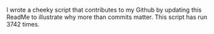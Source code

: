 I wrote a cheeky script that contributes to my Github by updating this ReadMe to illustrate why more than commits matter. This script has run 3742 times.